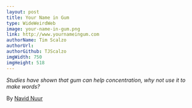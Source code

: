 ```yaml
---
layout: post
title: Your Name in Gum
type: WideWeirdWeb
image: your-name-in-gum.png
link: http://www.yournameingum.com
authorName: Tim Scalzo
authorUrl:
authorGithub: TJScalzo
imgWidth: 750
imgHeight: 518
---
```


_Studies have shown that gum can help concentration, why not use it to make words?_

By [Navid Nuur](http://navidnuur.nl)

